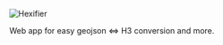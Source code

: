 ![Hexifier](https://raw.github.com/jedluk/hexifier/blob/main/src/components/svg/logo.svg)

Web app for easy geojson <=> H3 conversion and more.